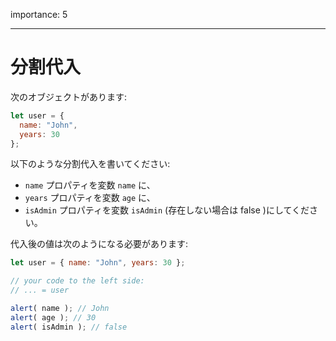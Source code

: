 importance: 5

---

# 分割代入

次のオブジェクトがあります:

```js
let user = {
  name: "John",
  years: 30
};
```

以下のような分割代入を書いてください:

- `name` プロパティを変数 `name` に、
- `years` プロパティを変数 `age` に、
- `isAdmin` プロパティを変数 `isAdmin` (存在しない場合は false )にしてください。

代入後の値は次のようになる必要があります:

```js
let user = { name: "John", years: 30 };

// your code to the left side:
// ... = user

alert( name ); // John
alert( age ); // 30
alert( isAdmin ); // false
```

